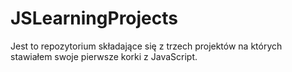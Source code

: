# JSLearningProjects
Jest to repozytorium składające się z trzech projektów na których stawiałem swoje pierwsze korki z JavaScript.
